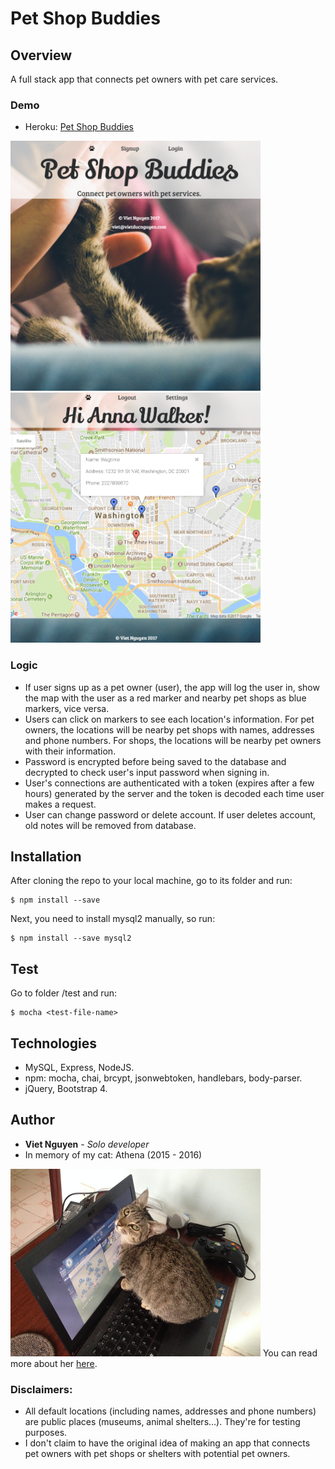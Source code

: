 # Pet Shop Buddies

## Overview
A full stack app that connects pet owners with pet care services.

### Demo
* Heroku: [Pet Shop Buddies](https://pet-shop-buddies.herokuapp.com/)

<img src="https://github.com/nguyendviet/Pet-Shop-Buddies/blob/master/public/assets/img/pet-shop-01.png" width="400"/> <img src="https://github.com/nguyendviet/Pet-Shop-Buddies/blob/master/public/assets/img/pet-shop-02.png" width="400"/>

### Logic
* If user signs up as a pet owner (user), the app will log the user in, show the map with the user as a red marker and nearby pet shops as blue markers, vice versa. 
* Users can click on markers to see each location's information. For pet owners, the locations will be nearby pet shops with names, addresses and phone numbers. For shops, the locations will be nearby pet owners with their information.
* Password is encrypted before being saved to the database and decrypted to check user's input password when signing in.
* User's connections are authenticated with a token (expires after a few hours) generated by the server and the token is decoded each time user makes a request.
* User can change password or delete account. If user deletes account, old notes will be removed from database.

## Installation
After cloning the repo to your local machine, go to its folder and run:
```
$ npm install --save
```
Next, you need to install mysql2 manually, so run:
```
$ npm install --save mysql2
```

## Test
Go to folder /test and run:
```
$ mocha <test-file-name>
```
## Technologies
* MySQL, Express, NodeJS.
* npm: mocha, chai, brcypt, jsonwebtoken, handlebars, body-parser.
* jQuery, Bootstrap 4.

## Author
* **Viet Nguyen** - *Solo developer*
* In memory of my cat: Athena (2015 - 2016)
<img src="https://github.com/nguyendviet/Pet-Shop-Buddies/blob/master/public/assets/img/athena.png" width="400"/>
You can read more about her <a href="https://athenacat.blogspot.com/2015/10/athena_4.html">here</a>.

### Disclaimers:
* All default locations (including names, addresses and phone numbers) are public places (museums, animal shelters...). They're for testing purposes.
* I don't claim to have the original idea of making an app that connects pet owners with pet shops or shelters with potential pet owners.
